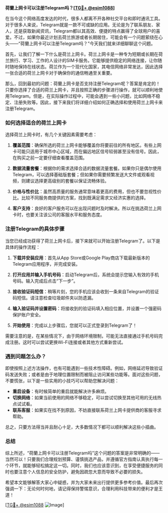 **荷蘭上网卡可以注册Telegram吗？[[TG💪+ @esim1088](https://t.me/s/esim1088)]**

在当今这个网络高度发达的时代，很多人都离不开各种社交平台和即时通讯工具。对于很多人来说，Telegram就是一款不可或缺的应用。无论是为了联系朋友、家人，还是获取新闻资讯，Telegram都以其高效、便捷的特点赢得了全球用户的喜爱。不过，如果你最近计划去荷兰旅游或者长期居住，可能会有一个问题萦绕在心头——“荷蘭上网卡可以注册Telegram吗？”今天我们就来详细聊聊这个问题。

首先，让我们了解一下什么是荷兰上网卡。荷兰上网卡是一种专为短期或长期在荷兰旅行、学习、工作的人设计的SIM卡服务。它能够提供稳定的网络连接，让你随时随地保持在线状态。荷兰作为一个现代化国家，其电信网络非常发达，因此选择一张合适的荷兰上网卡对于确保你的通信畅通至关重要。

那么，回到最初的问题：荷蘭上网卡是否支持注册Telegram呢？答案是肯定的！只要你选择了合适的荷兰上网卡，并且按照正确的步骤进行操作，就可以顺利地使用Telegram。但是，在实际操作过程中，可能会遇到一些小问题，比如网络不稳定、注册失败等。因此，接下来我们将详细介绍如何正确选择和使用荷兰上网卡来注册Telegram。

### 如何选择适合的荷兰上网卡

选择荷兰上网卡时，有几个关键因素需要考虑：

1. **覆盖范围**：确保所选的荷兰上网卡能够覆盖你将要前往的所有地区。有些上网卡可能只适用于城市中心区域，而在偏远地区信号较弱甚至没有信号。因此，在购买之前一定要仔细查看覆盖范围。

2. **数据流量套餐**：根据你的需求选择合适的数据流量套餐。如果你只是偶尔使用Telegram，可以选择基础版套餐；但如果你需要频繁发送大文件或观看视频，则建议选择更高级别的套餐以保证流畅体验。

3. **价格与性价比**：虽然高质量的服务通常意味着更高的费用，但也不要忽视性价比。比较不同服务商提供的方案，找到既满足需求又经济实惠的选择。

4. **客户支持**：良好的客户服务可以在出现问题时及时解决。所以在挑选荷兰上网卡时，也要关注该公司的客服水平和服务态度。

### 注册Telegram的具体步骤

当您已经成功获得了荷兰上网卡后，接下来就可以开始注册Telegram了。以下是具体的操作流程：

1. **下载并安装应用**：首先从App Store或Google Play商店下载最新版本的Telegram应用程序，并完成安装。

2. **打开应用并输入手机号码**：启动Telegram后，系统会提示您输入有效的手机号码。输入完成后点击“下一步”。

3. **接收验证码短信**：稍等片刻，您的手机应该会收到一条来自Telegram的验证码短信。请注意检查垃圾邮件夹以防遗漏。

4. **输入验证码并设置密码**：将接收到的验证码填入相应位置，并设置一个强密码保护账户安全。

5. **开始使用**：完成以上步骤后，您就可以正式登录到Telegram了！

需要注意的是，在某些情况下，由于网络环境限制，可能无法直接通过手机号码完成注册。这时可以尝试更换Wi-Fi连接或者其他方式重新尝试。

### 遇到问题怎么办？

即使按照上述方法操作，也有可能遇到一些技术性障碍。例如，网络延迟导致验证码发送失败；或者是由于地理位置限制而被阻止访问某些功能等。面对这些问题，不要慌张，以下是一些实用的小技巧可以帮助您解决问题：

- **重启设备**：有时候简单的重启就能解决许多麻烦。
- **切换网络**：如果当前使用的网络不够稳定，可以尝试切换至其他可用的无线热点试试看。
- **联系客服**：如果实在找不到原因，不妨直接联系荷兰上网卡提供商的客服寻求帮助。

总之，只要方法得当并且耐心十足，大多数情况下都可以顺利解决这些小插曲。

### 总结

综上所述，“荷蘭上网卡可以注册Telegram吗”这个问题的答案是非常明确的——当然可以！只要我们合理规划预算、谨慎挑选产品，并遵循官方指南认真执行每一个环节，就能够轻松搞定这一切。同时，我们也应该意识到，在享受便捷服务的同时也要注意个人信息的安全防护，避免因疏忽大意而导致不必要的损失。

希望本文能够解答大家心中疑惑，并为大家未来出行提供更多参考价值。最后再次强调一下：无论何时何地，请记得保持警惕意识，合理利用科技带来的便利才是王道！

[[TG💪+ @esim1088](https://t.me/s/esim1088) ![Image](https://i.postimg.cc/4NQfJmqS/Snipaste-2025-05-13-00-14-12.png)]